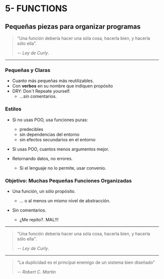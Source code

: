 # 5- FUNCTIONS

## Pequeñas piezas para organizar programas

> "Una función debería hacer una sóla cosa, hacerla bien, y hacerla sólo ella".
>
> -- _Ley de Curly_.

---

### Pequeñas y Claras

* Cuanto más pequeñas más reutilizables.
* Con **verbos** en su nombre que indiquen propósito
* DRY: Don´t Repeate yourself.
  * ...sin comentarios.

### Estilos

* Si no usas POO, usa funciones puras:

  * predecibles
  * sin dependencias del entorno
  * sin efectos secundarios en el entorno

* Si usas POO, cuantos menos argumentos mejor.

* Retornando datos, no errores.

  * Si el lenguaje no lo permite, usar convenio.

### Objetivo: Muchas Pequeñas Funciones Organizadas

* Una función, un sólo propósito.

  * ... o al menos un mismo nivel de abstracción.

* Sin comentarios.
  * ¿Me repito?. MAL!!!

---

> "Una función debería hacer una sóla cosa, hacerla bien, y hacerla sólo ella".
>
> -- _Ley de Curly_.

---

> "La duplicidad es el principal enemigo de un sistema bien diseñado"
>
> -- _Robert C. Martin_
